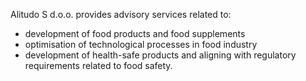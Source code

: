Alitudo S d.o.o. provides advisory services related to:
* development of food products and food supplements
* optimisation of technological processes in food industry
* development of health-safe products and aligning with regulatory requirements related to food safety.

